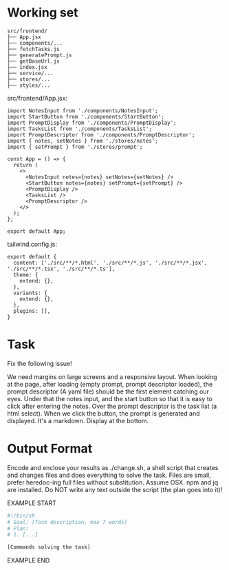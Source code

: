 # Working set

```
src/frontend/
├── App.jsx
├── components/...
├── fetchTasks.js
├── generatePrompt.js
├── getBaseUrl.js
├── index.jsx
├── service/...
├── stores/...
├── styles/...

```
src/frontend/App.jsx:
```
import NotesInput from './components/NotesInput';
import StartButton from './components/StartButton';
import PromptDisplay from './components/PromptDisplay';
import TasksList from './components/TasksList';
import PromptDescriptor from './components/PromptDescriptor';
import { notes, setNotes } from './stores/notes';
import { setPrompt } from './stores/prompt';

const App = () => {
  return (
    <>
      <NotesInput notes={notes} setNotes={setNotes} />
      <StartButton notes={notes} setPrompt={setPrompt} />
      <PromptDisplay />
      <TasksList />
      <PromptDescriptor />
    </>
  );
};

export default App;

```

tailwind.config.js:
```
export default {
  content: ['./src/**/*.html', './src/**/*.js', './src/**/*.jsx', './src/**/*.tsx', './src/**/*.ts'],
  theme: {
    extend: {},
  },
  variants: {
    extend: {},
  },
  plugins: [],
}

```


# Task

Fix the following issue!

We need margins on large screens and a responsive layout.
When looking at the page, after loading (empty prompt, prompt descriptor loaded), the prompt descriptor (A yaml file) should be the first element catching our eyes.
Under that the notes input, and the start button so that it is easy to click after entering the notes.
Over the prompt descriptor is the task list (a html select).
When we click the button, the prompt is generated and displayed. It&#39;s a markdown. Display at the bottom.


# Output Format

Encode and enclose your results as ./change.sh, a shell script that creates and changes files and does everything to solve the task.
Files are small, prefer heredoc-ing full files without substitution.
Assume OSX.
npm and jq are installed.
Do NOT write any text outside the script (the plan goes into it)!


EXAMPLE START

```sh
#!/bin/sh
# Goal: [Task description, max 7 words]
# Plan:
# 1. [...]

[Commands solving the task]
```

EXAMPLE END


